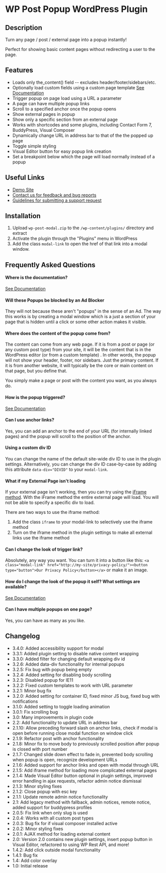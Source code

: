 # WP Post Popup WordPress Plugin

## Description

Turn any page / post / external page into a popup instantly!

Perfect for showing basic content pages without redirecting a user to the page.

## Features

 * Loads only the_content() field -- excludes header/footer/sidebars/etc.
 * Optionally load custom fields using a custom page template [See Documentation](https://allurewebsolutions.com/open-wordpress-post-modal-without-plugin#customize)
 * Trigger popup on page load using a URL a parameter
 * A page can have multiple popup links
 * Scroll to a specified anchor once the popup opens
 * Show external pages in popup
 * Show only a specific section from an external page
 * Works with shortcodes and some plugins, including Contact Form 7, BuddyPress, Visual Composer
 * Dynamically change URL in address bar to that of the the popped up page
 * Toggle simple styling
 * Visual Editor button for easy popup link creation
 * Set a breakpoint below which the page will load normally instead of a popup

## Useful Links

* [Demo Site](https://wp-post-modal.allureprojects.com/)
* [Contact us for feedback and bug reports](https://allurewebsolutions.com/contact) 
* [Guidelines for submitting a support request](https://allurewebsolutions.com/open-wordpress-post-modal-without-plugin#support)


## Installation

1. Upload `wp-post-modal.zip` to the `/wp-content/plugins/` directory and extract
2. Activate the plugin through the "Plugins" menu in WordPress
3. Add the class `modal-link` to open the href of that link into a modal window.

## Frequently Asked Questions

#### Where is the documentation?
[See Documentation](http://wp-post-modal.allureprojects.com/documentation)

#### Will these Popups be blocked by an Ad Blocker
They will not because these aren't "popups" in the sense of an Ad. The way this works is by creating a modal window which is a just a section of your page that is hidden until a click or some other action makes it visible.

#### Where does the content of the popup come from?
The content can come from any web page. If it is from a post or page (or any custom post type) from your site, it will
be the content that is in the WordPress editor (or from a custom template) . In other words, the popup will not show
your header, footer, nor sidebars. Just the primary content. If it is from another website, it will typically be the
core or main content on that page, but you define that.

You simply make a page or post with the content you want, as you always do.

#### How is the popup triggered?
[See Documentation](http://wp-post-modal.allureprojects.com/documentation)

#### Can I use anchor links?
Yes, you can add an anchor to the end of your URL (for internally linked pages) and the popup will scroll to the
position of the anchor.

#### Using a custom div ID
You can change the name of the default site-wide div ID to use in the plugin settings. Alternatively, you can change the div ID case-by-case by adding this attribute `data-div="DIVID"` to your `modal-link`.

#### What if my External Page isn't loading
If your external page isn't working, then you can try using the [iFrame method](http://wp-post-modal.allureprojects.com/documentation). With the iFrame method the entire external page will load. You will not be able to specify a specific div to load.

There are two ways to use the iframe method:

1. Add the class `iframe` to your modal-link to selectively use the iframe method
1. Turn on the iframe method in the plugin settings to make all external links use the iframe method

#### Can I change the look of trigger link?
Absolutely, any way you want. You can turn it into a button like this: `<a class="modal-link" href="http://my-site/privacy-policy/"><button type="button">Our Privacy Policy</button></a>` or make it an image.

#### How do I change the look of the popup it self? What settings are available?
[See Documentation](http://wp-post-modal.allureprojects.com/documentation)

#### Can I have multiple popups on one page?
Yes, you can have as many as you like.

## Changelog

* 3.4.0: Added accessibility support for modal
* 3.3.1: Added plugin setting to disable native content wrapping
* 3.3.0: Added filter for changing default wrapping div id
* 3.2.6: Added data-div functionality for internal popups
* 3.2.5: Fix bug with popup being empty
* 3.2.4: Added setting for disabling body scrolling
* 3.2.3: Disabled popup for IE11
* 3.2.2: Fixed custom templates to work with URL parameter
* 3.2.1: Minor bug fix 
* 3.2.0: Added setting for container ID, fixed minor JS bug, fixed bug with notifications
* 3.1.0: Added setting to toggle loading animation
* 3.0.1: Fix scrolling bug
* 3.0: Many improvements in plugin code
* 2.2: Add functionality to update URL in address bar
* 2.1.10: Allow preceding forward slash on anchor links, check if modal is open before running close modal function on window click
* 2.1.9: Refactor post with anchor functionality
* 2.1.8: Minor fix to move body to previously scrolled position after popup is closed
with port number
* 2.1.7: Changed slide down effect to fade in, prevented body scrolling when popup is open, recognize development URLs
* 2.1.6: Added support for anchor links and open with modal through URL
* 2.1.5: Add iframe method for loading more complicated external pages
* 2.1.4: Made Visual Editor button optional in plugin settings, improved error handling in ajax requests, refactor admin notice dismissal
* 2.1.3: Minor styling fixes
* 2.1.2: Close popup with esc key
* 2.1.1: Update remote admin notice functionality
* 2.1: Add legacy method with fallback, admin notices, remote notice, added support for buddypress profiles
* 2.0.5: Fix link when only slug is used
* 2.0.4: Works with all custom post types
* 2.0.3: Bug fix for if visual composer installed active
* 2.0.2: Minor styling fixes
* 2.0.1: AJAX method for loading external content
* 2.0: Version 2.0 contains new plugin settings, insert popup button in Visual Editor, refactored to using WP Rest API, and more!
* 1.4.2: Add click outside modal functionality
* 1.4.1: Bug fix
* 1.4: Add color overlay
* 1.0: Initial release
